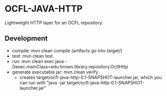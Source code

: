 OCFL-JAVA-HTTP
==============

Lightweight HTTP layer for an OCFL repository.

Development
-----------
- compile: mvn clean compile (artifacts go into target/)
- test: mvn clean test
- run: mvn clean exec:java -Dexec.mainClass=edu.brown.library.repository.OcflHttp
- generate executable jar: mvn clean verify
  - creates target/ocfl-java-http-0.1-SNAPSHOT-launcher.jar, which you can run with "java -jar target/ocfl-java-http-0.1-SNAPSHOT-launcher.jar"
